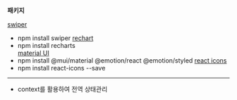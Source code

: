 
**패키지**

[swiper](https://swiperjs.com/get-started)
- npm install swiper
[rechart](https://recharts.org/en-US/)
- npm install recharts   
[material UI](https://mui.com/)
- npm install @mui/material @emotion/react @emotion/styled
[react icons](https://react-icons.github.io/react-icons/)
- npm install react-icons --save

----
- context를 활용하여 전역 상태관리

